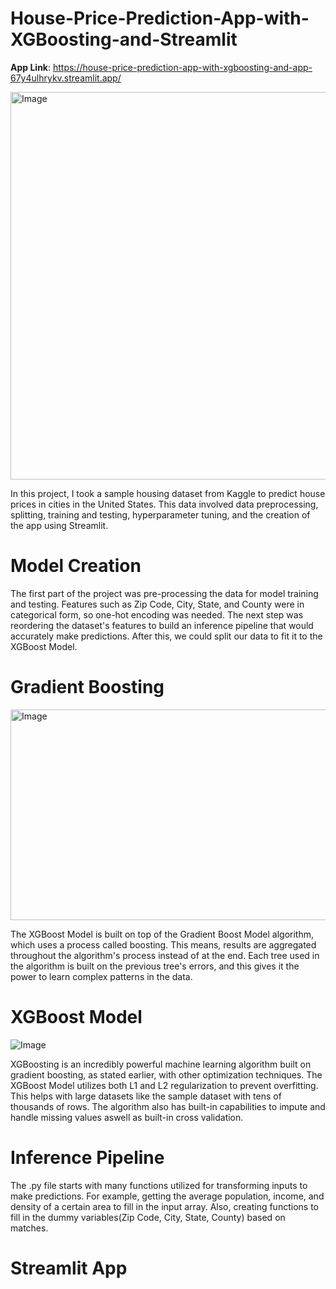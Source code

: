 # House-Price-Prediction-App-with-XGBoosting-and-Streamlit
**App Link**: https://house-price-prediction-app-with-xgboosting-and-app-67y4ulhrykv.streamlit.app/

<img width="1420" height="620" alt="Image" src="https://github.com/user-attachments/assets/9e9c0b28-a18e-43ca-94eb-3d2138d90892" />

In this project, I took a sample housing dataset from Kaggle to predict house prices in cities in the United States. This data involved data preprocessing, splitting, training and testing, hyperparameter tuning, and the creation of the app using Streamlit. 

# Model Creation
The first part of the project was pre-processing the data for model training and testing. Features such as Zip Code, City, State, and County were in categorical form, so one-hot encoding was needed. The next step was reordering the dataset's features to build an inference pipeline that would accurately make predictions. After this, we could split our data to fit it to the XGBoost Model.


# Gradient Boosting
<img width="617" height="337" alt="Image" src="https://github.com/user-attachments/assets/e6d030ee-a784-4140-8d85-bd2908bf08f6" />

The XGBoost Model is built on top of the Gradient Boost Model algorithm, which uses a process called boosting. This means, results are aggregated throughout the algorithm's process instead of at the end. Each tree used in the algorithm is built on the previous tree's errors, and this gives it the power to learn complex patterns in the data.


# XGBoost Model
![Image](https://github.com/user-attachments/assets/0bec33a3-ca15-4432-b736-64311a4d7db1)

XGBoosting is an incredibly powerful machine learning algorithm built on gradient boosting, as stated earlier, with other optimization techniques. The XGBoost Model utilizes both L1 and L2 regularization to prevent overfitting. This helps with large datasets like the sample dataset with tens of thousands of rows. The algorithm also has built-in capabilities to impute and handle missing values aswell as built-in cross validation.


# Inference Pipeline
The .py file starts with many functions utilized for transforming inputs to make predictions. For example, getting the average population, income, and density of a certain area to fill in the input array. Also, creating functions to fill in the dummy variables(Zip Code, City, State, County) based on matches. 


# Streamlit App
